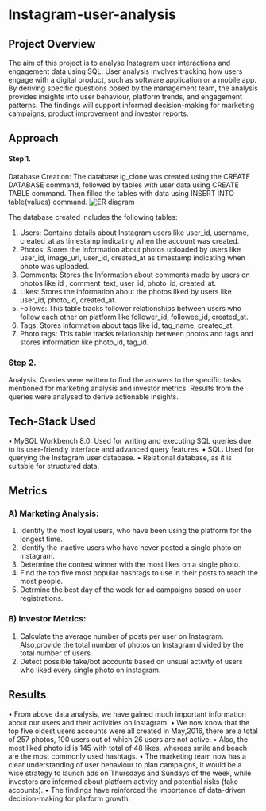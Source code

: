 # Instagram-user-analysis
## Project Overview
The aim of this project is to analyse Instagram user interactions and engagement data using SQL. User analysis involves tracking how users engage with a digital product, such as software application or a mobile app. By deriving specific questions posed by the management team, the analysis provides insights into user behaviour, platform trends, and engagement patterns. The findings will support informed decision-making for marketing campaigns, product improvement and investor reports.
## Approach
#### Step 1. 
Database Creation: The database ig_clone was created using the CREATE DATABASE command, followed by tables with user data using CREATE TABLE command. Then filled the tables with data using INSERT INTO table(values) command.
![ER diagram](https://github.com/user-attachments/assets/703a935d-ed38-431f-b872-2fb05cad826f)

The database created includes the following tables:
1. Users: Contains details about Instagram users like user_id, username, created_at as timestamp indicating when the account was created.
2. Photos: Stores the Information about photos uploaded by users like user_id, image_url, user_id, created_at as timestamp indicating when photo was uploaded.
3. Comments: Stores the Information about comments made by users on photos like id , comment_text, user_id, photo_id, created_at.
4. Likes: Stores the information about the photos liked by users like user_id, photo_id, created_at.
5. Follows: This table tracks follower relationships between users who follow each other on platform like follower_id, followee_id, created_at.
6. Tags: Stores information about tags like id, tag_name, created_at.
7. Photo tags: This table tracks relationship between photos and tags and stores information like photo_id, tag_id.
### Step 2. 
Analysis: Queries were written to find the answers to the specific tasks mentioned for marketing analysis and investor metrics. Results from the queries were analysed to derive actionable insights.
## Tech-Stack Used
• MySQL Workbench 8.0: Used for writing and executing SQL queries due to its user-friendly interface and advanced query features.
• SQL: Used for querying the Instagram user database.
• Relational database, as it is suitable for structured data.
## Metrics
### A) Marketing Analysis:
1. Identify the most loyal users, who have been using the platform for the longest time.
2. Identify the inactive users who have never posted a single photo on instagram.
3. Determine the contest winner with the most likes on a single photo.
4. Find the top five most popular hashtags to use in their posts to reach the most people.
5. Detrmine the best day of the week for ad campaigns based on user registrations.
### B) Investor Metrics:
1. Calculate the average number of posts per user on Instagram. Also,provide the total number of photos on Instagram divided by the total number of users.
2. Detect possible fake/bot accounts based on unsual activity of users who liked every single photo on instagram.

## Results
• From above data analysis, we have gained much important information about our users and their activities on Instagram.
• We now know that the top five oldest users accounts were all created in May,2016,
there are a total of 257 photos, 100 users out of which 26 users are not active.
• Also, the most liked photo id is 145 with total of 48 likes, whereas smile and beach are the most commonly used hashtags.
• The marketing team now has a clear understanding of user behaviour to plan campaigns, it would be a wise strategy to launch ads on Thursdays and Sundays of the week, while investors are informed about platform activity and potential risks (fake accounts).
• The findings have reinforced the importance of data-driven decision-making for platform growth.
